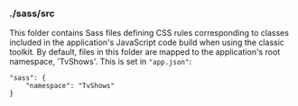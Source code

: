 ### ./sass/src

This folder contains Sass files defining CSS rules corresponding to classes
included in the application's JavaScript code build when using the classic toolkit.
By default, files in this folder are mapped to the application's root namespace, 'TvShows'.
This is set in `"app.json"`:

    "sass": {
        "namespace": "TvShows"
    }